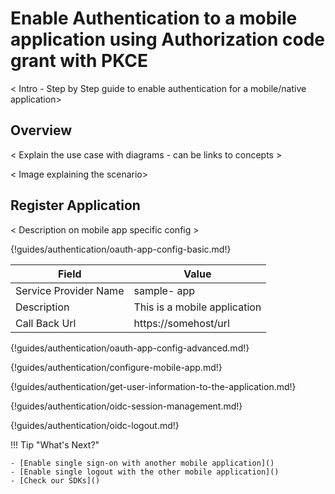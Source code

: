 # Enable Authentication to a mobile application using Authorization code grant with PKCE

< Intro - Step by Step guide to enable authentication for a
mobile/native application>

## Overview
 < Explain the use case with diagrams - can be links to concepts > 
 
 < Image explaining the scenario>
 
## Register Application

 < Description on mobile app specific config >

{!guides/authentication/oauth-app-config-basic.md!}

| Field                 | Value         | 
| --------------------- | ------------- | 
| Service Provider Name | sample- app  |
| Description           | This is a mobile application  | 
| Call Back Url         | https://somehost/url  | 

{!guides/authentication/oauth-app-config-advanced.md!}

{!guides/authentication/configure-mobile-app.md!}

{!guides/authentication/get-user-information-to-the-application.md!}

{!guides/authentication/oidc-session-management.md!}

{!guides/authentication/oidc-logout.md!}

!!! Tip "What's Next?"

    - [Enable single sign-on with another mobile application]()
    - [Enable single logout with the other mobile application]()
    - [Check our SDKs]()